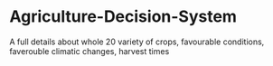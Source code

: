 # Agriculture-Decision-System
A full details about whole 20 variety of  crops, favourable conditions, faverouble climatic changes, harvest times
